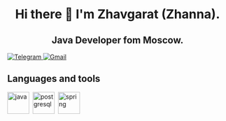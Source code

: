 <!--### Hi there 👋 I'm Zhavgarat (Zhanna). 
### Java Developer fom Moscow
#### 🌱 I’m currently learning Java and SQL.
#### 📫 How to reach me: [email](mailto:zhavgaratk@gmail.com), [Telegram](https://t.me/umm_daniyal)


**Zhanna85/Zhanna85** is a ✨ _special_ ✨ repository because its `README.md` (this file) appears on your GitHub profile.

Here are some ideas to get you started:

- 🔭 I’m currently working on ...
- 🌱 I’m currently learning Java and SQL.
- 👯 I’m looking to collaborate on ...
- 🤔 I’m looking for help with ...
- 💬 Ask me about ...
- 📫 How to reach me: [email](mailto:zhavgaratk@gmail.com), [Telegram](https://t.me/umm_daniyal)
- 😄 Pronouns: ...
- ⚡ Fun fact: ...
-->

<div id="header" align="center">
  <h1>Hi there 👋 I'm Zhavgarat (Zhanna). </h1> 
  <h2>Java Developer fom Moscow.</h2>
</div>

<!--<div align="center">
  <a href="https://t.me/umm_daniyal">
    <img src="https://img.shields.io/badge/Telegram-blue?style=for-the-badge&logo=telegram&logoColor=white" alt="Telegram"/>
  </a>
  <a href="mailto:zhavgaratk@gmail.com">
    <img src="https://img.shields.io/badge/Gmail-gren?style=for-the-badge&logo=gmail&logoColor=white" alt="Gmail"/>
  </a>
</div>
-->
 <a href="https://t.me/umm_daniyal">
    <img src="https://img.shields.io/badge/Telegram-blue?style=for-the-badge&logo=telegram&logoColor=white" alt="Telegram"/>
  </a>
  <a href="mailto:zhavgaratk@gmail.com">
    <img src="https://img.shields.io/badge/Gmail-gren?style=for-the-badge&logo=gmail&logoColor=white" alt="Gmail"/>
  </a>
<div>
  <h2>Languages and tools</h2>
<img src="https://cdn.jsdelivr.net/gh/devicons/devicon/icons/java/java-original-wordmark.svg" title="java" width="50" height="50"/>&nbsp;
<img src="https://cdn.jsdelivr.net/gh/devicons/devicon/icons/postgresql/postgresql-original-wordmark.svg" title="postgresql" width="50" height="50"/>&nbsp;
<img src="https://cdn.jsdelivr.net/gh/devicons/devicon/icons/spring/spring-original-wordmark.svg" title="spring" width="50" height="50"/>
</div>
